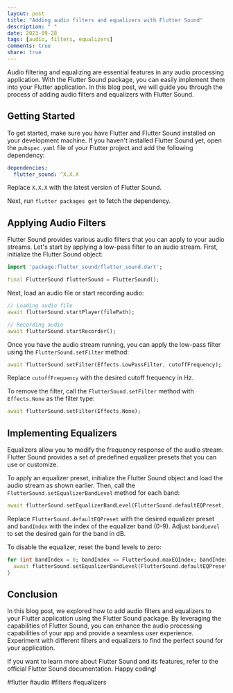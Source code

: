 ```yaml
---
layout: post
title: "Adding audio filters and equalizers with Flutter Sound"
description: " "
date: 2023-09-28
tags: [audio, filters, equalizers]
comments: true
share: true
---
```


Audio filtering and equalizing are essential features in any audio processing application. With the Flutter Sound package, you can easily implement them into your Flutter application. In this blog post, we will guide you through the process of adding audio filters and equalizers with Flutter Sound.

## Getting Started

To get started, make sure you have Flutter and Flutter Sound installed on your development machine. If you haven't installed Flutter Sound yet, open the `pubspec.yaml` file of your Flutter project and add the following dependency:

```yaml
dependencies:
  flutter_sound: ^X.X.X
```

Replace `X.X.X` with the latest version of Flutter Sound.

Next, run `flutter packages get` to fetch the dependency.

## Applying Audio Filters

Flutter Sound provides various audio filters that you can apply to your audio streams. Let's start by applying a low-pass filter to an audio stream. First, initialize the Flutter Sound object:

```dart
import 'package:flutter_sound/flutter_sound.dart';

final FlutterSound flutterSound = FlutterSound();
```

Next, load an audio file or start recording audio:

```dart
// Loading audio file
await flutterSound.startPlayer(filePath);

// Recording audio
await flutterSound.startRecorder();
```

Once you have the audio stream running, you can apply the low-pass filter using the `FlutterSound.setFilter` method:

```dart
await flutterSound.setFilter(Effects.LowPassFilter, cutoffFrequency);
```

Replace `cutoffFrequency` with the desired cutoff frequency in Hz.

To remove the filter, call the `FlutterSound.setFilter` method with `Effects.None` as the filter type:

```dart
await flutterSound.setFilter(Effects.None);
```

## Implementing Equalizers

Equalizers allow you to modify the frequency response of the audio stream. Flutter Sound provides a set of predefined equalizer presets that you can use or customize.

To apply an equalizer preset, initialize the Flutter Sound object and load the audio stream as shown earlier. Then, call the `FlutterSound.setEqualizerBandLevel` method for each band:

```dart
await flutterSound.setEqualizerBandLevel(FlutterSound.defaultEQPreset, bandIndex, bandLevel);
```

Replace `FlutterSound.defaultEQPreset` with the desired equalizer preset and `bandIndex` with the index of the equalizer band (0-9). Adjust `bandLevel` to set the desired gain for the band in dB.

To disable the equalizer, reset the band levels to zero:

```dart
for (int bandIndex = 0; bandIndex <= FlutterSound.maxEQIndex; bandIndex++) {
  await flutterSound.setEqualizerBandLevel(FlutterSound.defaultEQPreset, bandIndex, 0);
}
```

## Conclusion

In this blog post, we explored how to add audio filters and equalizers to your Flutter application using the Flutter Sound package. By leveraging the capabilities of Flutter Sound, you can enhance the audio processing capabilities of your app and provide a seamless user experience. Experiment with different filters and equalizers to find the perfect sound for your application.

If you want to learn more about Flutter Sound and its features, refer to the official Flutter Sound documentation. Happy coding!

#flutter #audio #filters #equalizers